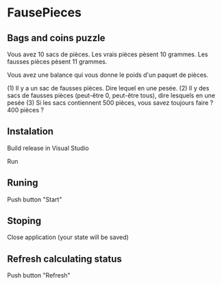 # FausePieces

## Bags and coins puzzle

Vous avez 10 sacs de pièces. 
Les vrais pièces pèsent 10 grammes. Les fausses pièces pèsent 11 grammes.

Vous avez une balance qui vous donne le poids d'un paquet de pièces.

(1) Il y a un sac de fausses pièces. Dire lequel en une pesée.
(2) Il y des sacs de fausses pièces (peut-être 0, peut-être tous), dire lesquels en une pesée
(3) Si les sacs contiennent 500 pièces, vous savez toujours faire ? 400 pièces ?

## Instalation

Build release in Visual Studio

Run

## Runing

Push button "Start"

## Stoping

Close application (your state will be saved)

## Refresh calculating status

Push button "Refresh"
